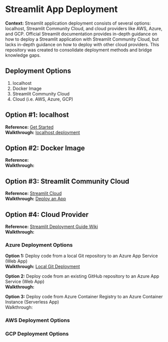 # Streamlit App Deployment
**Context:** Streamlit application deployment consists of several options: localhost, Streamlit Community Cloud, and cloud providers like AWS, Azure, and GCP. Official Streamlit documentation provides in-depth guidance on how to deploy a Streamlit application with Streamlit Community Cloud, but lacks in-depth guidance on how to deploy with other cloud providers. This repository was created to consolidate deployment methods and bridge knowledge gaps.

## Deployment Options
1. localhost
2. Docker Image
3. Streamlit Community Cloud
4. Cloud (i.e. AWS, Azure, GCP)

## Option #1: localhost
**Reference:** [Get Started](https://docs.streamlit.io/library/get-started/main-concepts) <br />
**Walkthrough:** [localhost deployment](https://github.com/thedatarubicon/streamlit-app-deployment/blob/dev/localhost/localhost_deployment.md)

## Option #2: Docker Image
**Reference:** <br />
**Walkthrough:** 

## Option #3: Streamlit Community Cloud
**Reference:** [Streamlit Cloud](https://docs.streamlit.io/streamlit-cloud) <br />
**Walkthrough:** [Deploy an App](https://docs.streamlit.io/streamlit-cloud/get-started/deploy-an-app)

## Option #4: Cloud Provider
**Reference:** [Streamlit Deployment Guide Wiki](https://discuss.streamlit.io/t/streamlit-deployment-guide-wiki/5099) <br />
**Walkthrough:** 

### Azure Deployment Options
**Option 1:** Deploy code from a local Git repository to an Azure App Service (Web App) <br />
**Walkthrough:** [Local Git Deployment](https://github.com/thedatarubicon/streamlit-app-deployment/blob/dev/azure/localgit_deployment.md)

**Option 2:** Deploy code from an existing GitHub repository to an Azure App Service (Web App) <br />
**Walkthrough:**

**Option 3:** Deploy code from Azure Container Registry to an Azure Container Instance (Serverless App) <br />
Walkthrough:

### AWS Deployment Options

### GCP Deployment Options